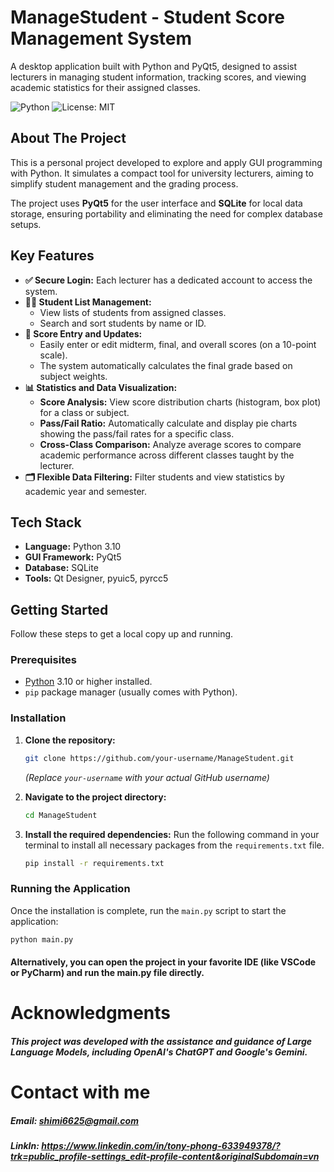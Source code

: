 # ManageStudent - Student Score Management System

A desktop application built with Python and PyQt5, designed to assist lecturers in managing student information, tracking scores, and viewing academic statistics for their assigned classes.

![Python](https://img.shields.io/badge/Python-3.10+-blue.svg)
![License: MIT](https://img.shields.io/badge/License-MIT-yellow.svg)

## About The Project

This is a personal project developed to explore and apply GUI programming with Python. It simulates a compact tool for university lecturers, aiming to simplify student management and the grading process.

The project uses **PyQt5** for the user interface and **SQLite** for local data storage, ensuring portability and eliminating the need for complex database setups.

## Key Features

-   **✅ Secure Login:** Each lecturer has a dedicated account to access the system.
-   **👨‍🎓 Student List Management:**
    -   View lists of students from assigned classes.
    -   Search and sort students by name or ID.
-   **📝 Score Entry and Updates:**
    -   Easily enter or edit midterm, final, and overall scores (on a 10-point scale).
    -   The system automatically calculates the final grade based on subject weights.
-   **📊 Statistics and Data Visualization:**
    -   **Score Analysis:** View score distribution charts (histogram, box plot) for a class or subject.
    -   **Pass/Fail Ratio:** Automatically calculate and display pie charts showing the pass/fail rates for a specific class.
    -   **Cross-Class Comparison:** Analyze average scores to compare academic performance across different classes taught by the lecturer.
-   **🗂️ Flexible Data Filtering:** Filter students and view statistics by academic year and semester.

## Tech Stack

-   **Language:** Python 3.10
-   **GUI Framework:** PyQt5
-   **Database:** SQLite
-   **Tools:** Qt Designer, pyuic5, pyrcc5

## Getting Started

Follow these steps to get a local copy up and running.

### Prerequisites

-   [Python](https://www.python.org/downloads/) 3.10 or higher installed.
-   `pip` package manager (usually comes with Python).

### Installation

1.  **Clone the repository:**
    ```bash
    git clone https://github.com/your-username/ManageStudent.git
    ```
    *(Replace `your-username` with your actual GitHub username)*

2.  **Navigate to the project directory:**
    ```bash
    cd ManageStudent
    ```

3.  **Install the required dependencies:**
    Run the following command in your terminal to install all necessary packages from the `requirements.txt` file.
    ```bash
    pip install -r requirements.txt
    ```

### Running the Application

Once the installation is complete, run the `main.py` script to start the application:
```bash
python main.py
```

#### Alternatively, you can open the project in your favorite IDE (like VSCode or PyCharm) and run the main.py file directly.

# Acknowledgments
##### This project was developed with the assistance and guidance of Large Language Models, including OpenAI's ChatGPT and Google's Gemini.

# Contact with me 
##### Email: shimi6625@gmail.com
##### LinkIn: https://www.linkedin.com/in/tony-phong-633949378/?trk=public_profile-settings_edit-profile-content&originalSubdomain=vn
